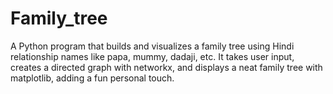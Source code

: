 # Family_tree
A Python program that builds and visualizes a family tree using Hindi relationship names like papa, mummy, dadaji, etc. It takes user input, creates a directed graph with networkx, and displays a neat family tree with matplotlib, adding a fun personal touch.
